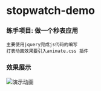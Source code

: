 # stopwatch-demo
### 练手项目: 做一个秒表应用

```
主要使用jquery完成js代码的编写
打表动画效果要引入animate.css 插件
```
### 效果展示

![演示动画](git@github.com:Guanghsy2000/stopwatch-demo/raw/master/演示动画/demo.gif)
